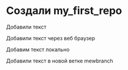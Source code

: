 # Создали  my_first_repo 

Добавили текст

Добавили текст через веб браузер

Добавим текст локально

Добавили текст в новой ветке mewbranch
